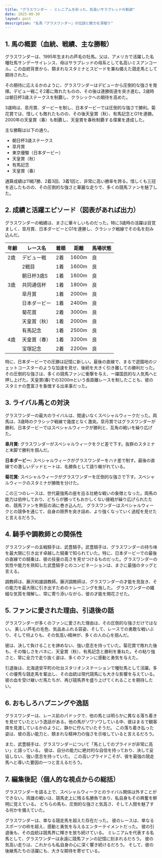 ```yaml
---
title: "グラスワンダー - ミレニアムを彩った、気高いサラブレッドの軌跡"
date: 2025-08-30
layout: post
description: "名馬『グラスワンダー』の伝説と魅力を深堀り"
---
```


## 1. 馬の概要（血統、戦績、主な勝鞍）

グラスワンダーは、1995年生まれの芦毛の牡馬。父は、アメリカで活躍した名種牡馬サンデーサイレンス、母はサラブレッドの母系として名高いミスアンコール。この血統背景から、類まれなスタミナとスピードを兼ね備えた競走馬として期待された。  

その期待に応えるかのように、グラスワンダーはデビューから圧倒的な強さを発揮。デビュー戦こそ2着に敗れたものの、その後は連勝街道を突き進む。2歳時は朝日杯3歳ステークスを制覇し、クラシックへの期待を高めた。

3歳時は、皐月賞、ダービーを制し、日本ダービーでは圧倒的な強さで勝利。菊花賞では、惜しくも敗れたものの、その後天皇賞（秋）、有馬記念とG1を連勝。2000年の天皇賞（春）も制覇し、天皇賞を春秋制覇する偉業を達成した。

主な勝鞍は以下の通り。

* 朝日杯3歳ステークス
* 皐月賞
* 東京優駿（日本ダービー）
* 天皇賞（秋）
* 有馬記念
* 天皇賞（春）


通算成績は11戦7勝、2着3回、3着1回と、非常に高い勝率を誇る。惜しくも三冠を逃したものの、その圧倒的な強さと華麗な走りで、多くの競馬ファンを魅了した。


## 2. 成績と活躍エピソード（図表があれば出力）

グラスワンダーの戦績は、まさに華々しいものだった。特に3歳時の活躍は目覚ましく、皐月賞、日本ダービーとG1を連勝し、クラシック戦線でその名を刻み込んだ。

| 年齢 | レース名           | 着順 | 距離 | 馬場状態 |
|-----|--------------------|-----|-----|---------|
| 2歳 | デビュー戦         | 2着 | 1600m | 良      |
|     | 2戦目             | 1着 | 1600m | 良      |
|     | 朝日杯3歳S         | 1着 | 1600m | 良      |
| 3歳 | 共同通信杯           | 1着 | 1800m | 良      |
|     | 皐月賞             | 1着 | 2000m | 良      |
|     | 日本ダービー         | 1着 | 2400m | 良      |
|     | 菊花賞             | 2着 | 3000m | 良      |
|     | 天皇賞（秋）         | 1着 | 2000m | 良      |
|     | 有馬記念           | 1着 | 2500m | 良      |
| 4歳 | 天皇賞（春）         | 1着 | 3200m | 良      |
|     | 宝塚記念           | 2着 | 2200m | 良      |


特に、日本ダービーでの圧勝は記憶に新しい。最後の直線で、まるで遊園地のジェットコースターのような加速を見せ、後続を大きく引き離しての勝利だった。その圧倒的な強さは、多くの競馬ファンに衝撃を与え、一躍国民的な人気馬へと押し上げた。天皇賞(春)での3200mという長距離レースを制したことも、彼のスタミナの豊富さを象徴する出来事だった。


## 3. ライバル馬との対決

グラスワンダーの最大のライバルは、間違いなくスペシャルウィークだった。両馬は、3歳時のクラシック戦線で幾度となく激突。皐月賞ではグラスワンダーが勝利、日本ダービーではスペシャルウィークが勝利と、互角の戦いを繰り広げた。

**皐月賞:** グラスワンダーがスペシャルウィークをクビ差で下す。抜群のスタミナと末脚で勝利を掴んだ。

**日本ダービー:** スペシャルウィークがグラスワンダーをハナ差で制す。最後の直線での激しいデッドヒートは、名勝負として語り継がれている。

**菊花賞:**  スペシャルウィークがグラスワンダーを圧倒的な強さで下す。スペシャルウィークのスタミナが勝敗を分けた。

この三つのレースは、世代最強馬の座を巡る壮絶な戦いの象徴となった。両馬の能力は伯仲しており、どちらが勝ってもおかしくない接戦が繰り広げられたため、競馬ファンを熱狂の渦に巻き込んだ。  グラスワンダーはスペシャルウィークとの競争を通じて、自身の限界を突き詰め、より強くなっていく過程を見せたと言えるだろう。


## 4. 騎手や調教師との関係性

グラスワンダーの主戦騎手は、武豊騎手。武豊騎手は、グラスワンダーの持ち味を最大限に引き出す卓越した騎乗で知られていた。特に、日本ダービーでの最後の直線での騎乗は、彼の技量の高さを見せつけるものだった。グラスワンダーの気性や能力を熟知した武豊騎手とのコンビネーションは、まさに最強のタッグと言える。

調教師は、藤沢和雄調教師。藤沢調教師は、グラスワンダーの才能を見抜き、その能力を最大限に引き出すためのトレーニングを施した。  グラスワンダーの繊細な気質を理解し、常に寄り添いながら、彼の才能を開花させた。


## 5. ファンに愛された理由、引退後の話

グラスワンダーが多くのファンに愛された理由は、その圧倒的な強さだけではない。  美しい芦毛の毛色、気品あふれる容姿、そして、レースでの勇敢な戦いぶり、そして何よりも、その気高い精神が、多くの人の心を掴んだ。

彼は、決して負けることを諦めない、強い意志を持っていた。菊花賞で敗れた後も、その悔しさをバネに、天皇賞（秋）、有馬記念と勝利を重ねた。その粘り強さと、常に全力で走り抜く姿は、多くのファンに感動と勇気を与えた。

引退後は、北海道安平町の社台スタリオンステーションで種牡馬として活躍。多くの優秀な競走馬を輩出し、その血統は現代競馬にも大きな影響を与えている。  彼の血を受け継いだ馬たちが、再び競馬界を盛り上げてくれることを期待したい。


## 6. おもしろハプニングや逸話

グラスワンダーは、レース前のパドックで、他の馬とは明らかに異なる落ち着きを見せていたという逸話がある。他の馬がソワソワしている中、彼はまるで観客席を見渡しているかのように、静かに佇んでいたそうだ。  この落ち着き払った姿は、彼の高い能力と、類まれな精神力の強さを示唆していると言えるだろう。

また、武豊騎手は、グラスワンダーについて「馬としてのプライドが非常に高い」と語っている。  彼は、自分の能力に絶対的な自信を持っており、決して妥協しない、強い意志を持っていた。  この高いプライドこそが、彼を最強の競走馬へと導いた要因の一つと言えるだろう。


## 7. 編集後記（個人的な視点からの総括）

グラスワンダーを語る上で、スペシャルウィークとのライバル関係は外すことができない。両雄の戦いは、競馬史上に残る名勝負であり、私自身もその興奮を鮮明に覚えている。  どちらの馬も、圧倒的な強さと気高さ、そして人間を魅了する何かを備えていた。

グラスワンダーは、単なる競走馬を超えた存在だった。  彼のレースは、単なるスポーツの枠を超え、感動と勇気を与えるエンターテイメントだった。  彼の引退後も、その血統は競馬界に輝きを放ち続けている。  ミレニアムを代表する名馬として、グラスワンダーは永遠に競馬ファンの記憶に刻まれるだろう。  彼の気高い走りは、これからも私自身の心に深く響き続けるだろう。  そして、彼の後継馬たちの活躍にも、大きな期待を寄せている。
